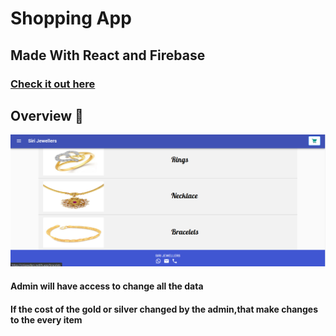 # Shopping App

<h2>Made With React and Firebase</h2>

### [Check it out here] 


## Overview 👀

<p align="center">
  <img src="overview.png"/>
</p>

<h4>Admin will have access to change all the data</h4>
<h4>If the cost of the gold or silver changed by the admin,that make changes to the every item 
</h4>

[Check it out here]: https://sirijewellers.netlify.app/
